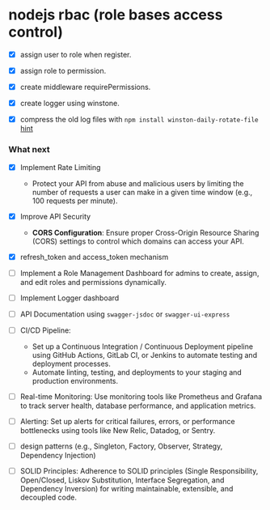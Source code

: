 # nodejs rbac (role bases access control)

- [x] assign user to role when register.
- [x] assign role to permission.
- [x] create middleware requirePermissions.

- [x] create logger using winstone.
- [x] compress the old log files with `npm install winston-daily-rotate-file` [hint](https://medium.com/@bjprajapati381/using-winston-for-logging-in-node-js-applications-d15302947c28)

### What next

- [x] Implement Rate Limiting
  - Protect your API from abuse and malicious users by limiting the number of requests a user can make in a given time window (e.g., 100 requests per minute).

- [x] Improve API Security
  - **CORS Configuration**: Ensure proper Cross-Origin Resource Sharing (CORS) settings to control which domains can access your 
  API.

- [x] refresh_token and access_token mechanism

- [ ] Implement a Role Management Dashboard for admins to create, assign, and edit roles and permissions dynamically.

- [ ] Implement Logger dashboard

- [ ] API Documentation using `swagger-jsdoc` or `swagger-ui-express`

- [ ] CI/CD Pipeline:
  - Set up a Continuous Integration / Continuous Deployment pipeline using GitHub Actions, GitLab CI, or Jenkins to automate testing and deployment processes.
  - Automate linting, testing, and deployments to your staging and production environments.

- [ ] Real-time Monitoring: Use monitoring tools like Prometheus and Grafana to track server health, database performance, and application metrics.

- [ ] Alerting: Set up alerts for critical failures, errors, or performance bottlenecks using tools like New Relic, Datadog, or Sentry.
  
- [ ]  design patterns (e.g., Singleton, Factory, Observer, Strategy, Dependency Injection)
- [ ] SOLID Principles: Adherence to SOLID principles (Single Responsibility, Open/Closed, Liskov Substitution, Interface Segregation, and Dependency Inversion) for writing maintainable, extensible, and decoupled code.